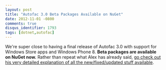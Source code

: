 ```yaml
---
layout: post
title: "Autofac 3.0 Beta Packages Available on NuGet"
date: 2012-11-01 -0800
comments: true
disqus_identifier: 1793
tags: [dotnet,autofac]
---
```

We're super close to having a final release of Autofac 3.0 with support
for Windows Store apps and Windows Phone 8. **Beta packages are
available on NuGet now.** Rather than repeat what Alex has already said,
[go check out his very detailed explanation of all the new/fixed/updated
stuff
available](http://alexmg.com/post/2012/11/01/Autofac-30-Beta-packages-available-on-NuGet.aspx).
